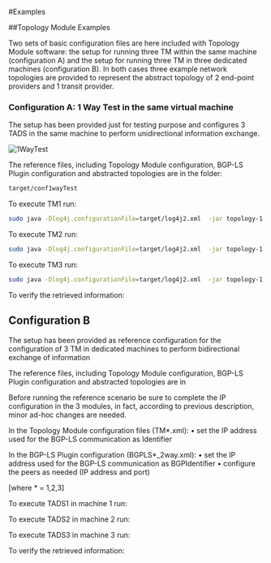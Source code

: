 #Examples 

##Topology Module Examples

Two sets of basic configuration files are here included with Topology Module software: the setup for running three TM within the same machine (configuration A) and the setup for running three TM in three dedicated machines (configuration B). In both cases three example network topologies are provided to represent the abstract topology of 2 end-point providers and 1 transit provider.

### Configuration A: 1 Way Test in the same virtual machine

The setup has been provided just for testing purpose and configures 3 TADS in the same machine to perform unidirectional information exchange.

![1WayTest](/ifigures/1wayTest.png?raw=true "Test with 3 TM")

The reference files, including Topology Module configuration, BGP-LS Plugin configuration and abstracted topologies are in the folder:
  ```bash
target/conf1wayTest
  ```

To execute TM1 run:
  ```bash
  sudo java -Dlog4j.configurationFile=target/log4j2.xml  -jar topology-1.3.2-shaded.jar target/conf1wayTest/TM1.xml
  ```

To execute TM2 run:
   ```bash
 sudo java -Dlog4j.configurationFile=target/log4j2.xml  -jar topology-1.3.2-shaded.jar target/conf1wayTest/TM2.xml
  ```

To execute TM3 run:
   ```bash
 sudo java -Dlog4j.configurationFile=target/log4j2.xml  -jar topology-1.3.2-shaded.jar target/conf1wayTest/TM3.xml
  ```

To verify the retrieved information:
  
## Configuration B
The setup has been provided as reference configuration for the configuration of 3 TM in dedicated machines to perform bidirectional exchange of information 

The reference files, including Topology Module configuration, BGP-LS Plugin configuration and abstracted topologies are in
 

Before running the reference scenario be sure to complete the IP configuration in the 3 modules, in fact, according to previous description, minor ad-hoc changes are needed.

In the Topology Module configuration files (TM*.xml): 
•	set the IP address used for the BGP-LS communication as Identifier

In the BGP-LS Plugin configuration (BGPLS*_2way.xml):
•	set the IP address used for the BGP-LS communication as BGPIdentifier
•	configure the peers as needed (IP address and port) 

[where * = 1,2,3] 

To execute TADS1 in machine 1 run:
 

To execute TADS2 in machine 2 run:
 

To execute TADS3 in machine 3 run:
 

To verify the retrieved information:
 

